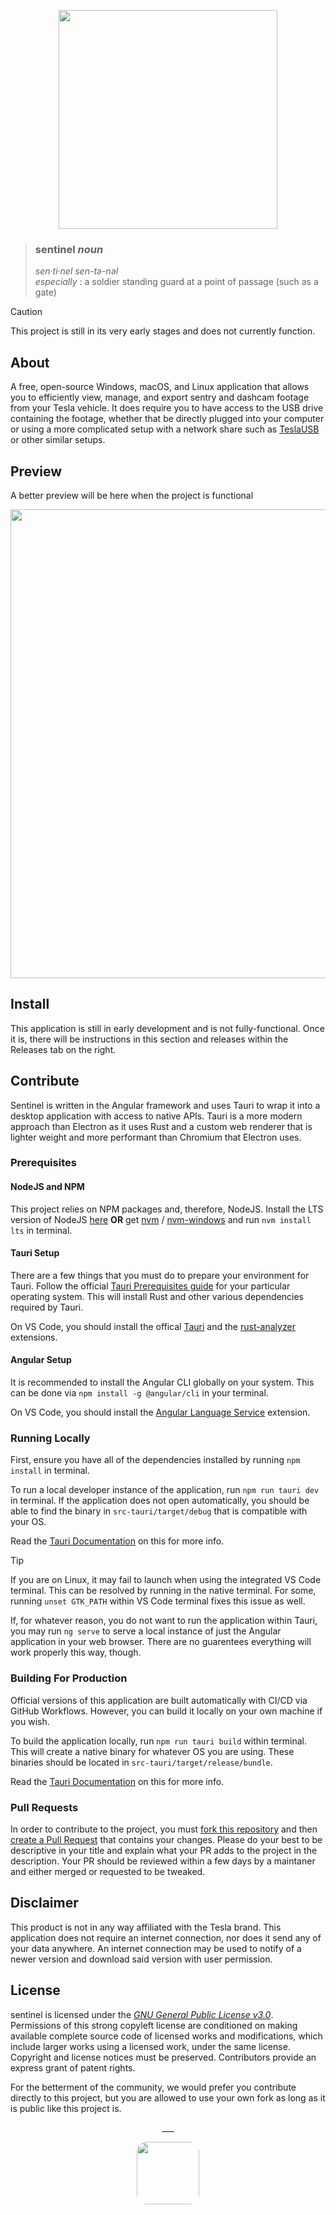<p align="center">
    <picture>
        <source media="(prefers-color-scheme: dark)" srcset="https://i.imgur.com/ufQq1Nv.png">
        <source media="(prefers-color-scheme: light)" srcset="https://i.imgur.com/JKk30GC.png">
        <img src="https://i.imgur.com/JKk30GC.png" width="350">
    </picture>
</p>

> ### sentinel _noun_
> _sen·​ti·​nel   sen-tə-nəl_   
> _especially_ : a soldier standing guard at a point of passage (such as a gate)

> [!CAUTION]
> This project is still in its very early stages and does not currently function.

## About
A free, open-source Windows, macOS, and Linux application that allows you to efficiently view, manage, and export sentry and dashcam footage from your Tesla vehicle. It does require you to have access to the USB drive containing the footage, whether that be directly plugged into your computer or using a more complicated setup with a network share such as [TeslaUSB](https://github.com/cimryan/teslausb) or other similar setups.

## Preview

A better preview will be here when the project is functional

<img src="https://i.imgur.com/NfKVoVH.png" width="750">

## Install

This application is still in early development and is not fully-functional. Once it is, there will be instructions in this section and releases within the Releases tab on the right.

## Contribute
Sentinel is written in the Angular framework and uses Tauri to wrap it into a desktop application with access to native APIs. Tauri is a more modern approach than Electron as it uses Rust and a custom web renderer that is lighter weight and more performant than Chromium that Electron uses.

### Prerequisites
#### NodeJS and NPM
This project relies on NPM packages and, therefore, NodeJS. Install the LTS version of NodeJS [here](https://nodejs.org/en) **OR** get [nvm](https://github.com/nvm-sh/nvm#about) / [nvm-windows](https://github.com/coreybutler/nvm-windows#install-nvm-windows) and run `nvm install lts` in terminal.
#### Tauri Setup
There are a few things that you must do to prepare your environment for Tauri. Follow the official [Tauri Prerequisites guide](https://tauri.app/v1/guides/getting-started/prerequisites) for your particular operating system. This will install Rust and other various dependencies required by Tauri.

On VS Code, you should install the offical [Tauri](https://marketplace.visualstudio.com/items?itemName=tauri-apps.tauri-vscode) and the [rust-analyzer](https://marketplace.visualstudio.com/items?itemName=rust-lang.rust-analyzer) extensions.

#### Angular Setup
It is recommended to install the Angular CLI globally on your system. This can be done via `npm install -g @angular/cli` in your terminal. 

On VS Code, you should install the [Angular Language Service](https://marketplace.visualstudio.com/items?itemName=Angular.ng-template) extension.

### Running Locally

First, ensure you have all of the dependencies installed by running `npm install` in terminal.

To run a local developer instance of the application, run `npm run tauri dev` in terminal. If the application does not open automatically, you should be able to find the binary in `src-tauri/target/debug` that is compatible with your OS.

Read the [Tauri Documentation](https://tauri.app/v1/guides/development/development-cycle) on this for more info.

> [!TIP]
> If you are on Linux, it may fail to launch when using the integrated VS Code terminal. This can be resolved by running in the native terminal. For some, running `unset GTK_PATH` within VS Code terminal fixes this issue as well.

If, for whatever reason, you do not want to run the application within Tauri, you may run `ng serve` to serve a local instance of just the Angular application in your web browser. There are no guarentees everything will work properly this way, though. 

### Building For Production
Official versions of this application are built automatically with CI/CD via GitHub Workflows. However, you can build it locally on your own machine if you wish.

To build the application locally, run `npm run tauri build` within terminal. This will create a native binary for whatever OS you are using. These binaries should be located in `src-tauri/target/release/bundle`.

Read the [Tauri Documentation](https://tauri.app/v1/guides/building/) on this for more info.

### Pull Requests
In order to contribute to the project, you must [fork this repository](https://github.com/arbitrarydot/sentinel/fork) and then [create a Pull Request](https://github.com/arbitrarydot/sentinel/compare) that contains your changes. Please do your best to be descriptive in your title and explain what your PR adds to the project in the description. Your PR should be reviewed within a few days by a maintaner and either merged or requested to be tweaked.

## Disclaimer
This product is not in any way affiliated with the Tesla brand. This application does not require an internet connection, nor does it send any of your data anywhere. An internet connection may be used to notify of a newer version and download said version with user permission.

## License
sentinel is licensed under the [*GNU General Public License v3.0*](https://choosealicense.com/licenses/lgpl-3.0/). Permissions of this strong copyleft license are conditioned on making available complete source code of licensed works and modifications, which include larger works using a licensed work, under the same license. Copyright and license notices must be preserved. Contributors provide an express grant of patent rights.

For the betterment of the community, we would prefer you contribute directly to this project, but you are allowed to use your own fork as long as it is public like this project is. 

<p align="center">___</p>
<p align="center">
    <img src="https://avatars.githubusercontent.com/u/148131180?s=200&v=4" height="100" style="border-radius: 16px"><br>
    <picture>
        <source media="(prefers-color-scheme: dark)" srcset="https://arbitrari.dev/assets/arbitrari-white.png">
        <source media="(prefers-color-scheme: light)" srcset="https://arbitrari.dev/assets/arbitrari-black.png">
        <img src="https://arbitrari.dev/assets/arbitrari-black.png" height="16px" style="margin-top: 16px">
    </picture>
</p>
